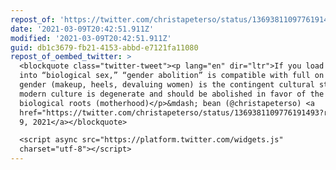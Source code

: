 ```yaml
---
repost_of: 'https://twitter.com/christapeterso/status/1369381109776191493?s=12'
date: '2021-03-09T20:42:51.911Z'
modified: '2021-03-09T20:42:51.911Z'
guid: db1c3679-fb21-4153-abbd-e7121fa11080
repost_of_oembed_twitter: >
  <blockquote class="twitter-tweet"><p lang="en" dir="ltr">If you load enough
  into “biological sex,” “gender abolition” is compatible with full on Nazism:
  gender (makeup, heels, devaluing women) is the contingent cultural stuff,
  modern culture is degenerate and should be abolished in favor of the
  biological roots (motherhood)</p>&mdash; bean (@christapeterso) <a
  href="https://twitter.com/christapeterso/status/1369381109776191493?ref_src=twsrc%5Etfw">March
  9, 2021</a></blockquote>

  <script async src="https://platform.twitter.com/widgets.js"
  charset="utf-8"></script>
---
```

 
